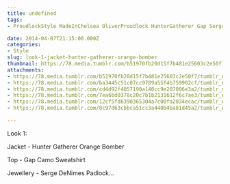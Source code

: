 ```yaml
---
title: undefined
tags:
- ProudlockStyle MadeInChelsea OliverProudlock HunterGatherer Gap SergeDeNimes Diesel Mondaine Timberland

date: 2014-04-07T21:15:00.000Z
categories:
- Style
slug: look-1-jacket-hunter-gatherer-orange-bomber
thumbnail: https://78.media.tumblr.com/b51970fb20d15f7b481e25603c2e50f7/tumblr_n2a3xlEvEj1rhrm24o1_540.jpg
attachments:
- https://78.media.tumblr.com/b51970fb20d15f7b481e25603c2e50f7/tumblr_n2a3xlEvEj1rhrm24o1_1280.jpg
- https://78.media.tumblr.com/ba3445c51c07cc9789a55f4b759902cf/tumblr_n2a3xlEvEj1rhrm24o2_1280.jpg
- https://78.media.tumblr.com/cd4d92f4057190a140cc9e207006e3a2/tumblr_n2a3xlEvEj1rhrm24o3_1280.jpg
- https://78.media.tumblr.com/7ea6bd0378c20c7b1b2131612f6c7ae3/tumblr_n2a3xlEvEj1rhrm24o4_1280.jpg
- https://78.media.tumblr.com/12cf5fd6390365304a7c00fa2034ecac/tumblr_n2a3xlEvEj1rhrm24o5_1280.jpg
- https://78.media.tumblr.com/8c97d63cbbca51cc3a440b4ba81d45a2/tumblr_n2a3xlEvEj1rhrm24o6_1280.jpg

---
```


Look 1: 

  Jacket - Hunter Gatherer Orange Bomber 

  Top - Gap Camo Sweatshirt 

  Jewellery - Serge DeNimes Padlock...
